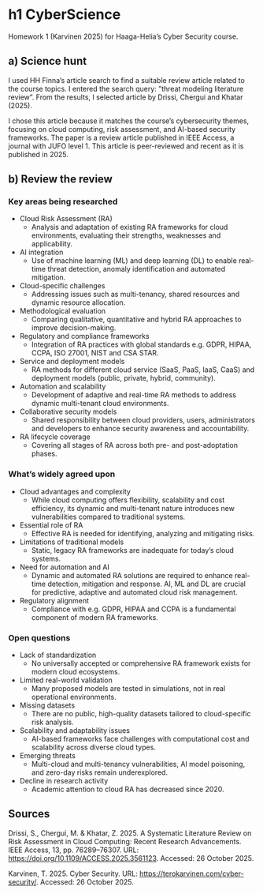 # h1 CyberScience

Homework 1 (Karvinen 2025) for Haaga-Helia’s Cyber Security course.

## a) Science hunt

I used HH Finna’s article search to find a suitable review article related to the course topics. I entered the search query: ”threat modeling literature review”. From the results, I selected article by Drissi, Chergui and Khatar (2025).

I chose this article because it matches the course’s cybersecurity themes, focusing on cloud computing, risk assessment, and AI-based security frameworks. The paper is a review article published in IEEE Access, a journal with JUFO level 1. This article is peer-reviewed and recent as it is published in 2025.

## b) Review the review

### Key areas being researched
- Cloud Risk Assessment (RA)
    - Analysis and adaptation of existing RA frameworks for cloud environments, evaluating their strengths, weaknesses and applicability.
- AI integration
    - Use of machine learning (ML) and deep learning (DL) to enable real-time threat detection, anomaly identification and automated mitigation.
- Cloud-specific challenges
    - Addressing issues such as multi-tenancy, shared resources and dynamic resource allocation.
- Methodological evaluation
    - Comparing qualitative, quantitative and hybrid RA approaches to improve decision-making.
- Regulatory and compliance frameworks
    - Integration of RA practices with global standards e.g. GDPR, HIPAA, CCPA, ISO 27001, NIST and CSA STAR.
- Service and deployment models
    - RA methods for different cloud service (SaaS, PaaS, IaaS, CaaS) and deployment models (public, private, hybrid, community).
- Automation and scalability
    - Development of adaptive and real-time RA methods to address dynamic multi-tenant cloud environments.
- Collaborative security models
    - Shared responsibility between cloud providers, users, administrators and developers to enhance security awareness and accountability.
- RA lifecycle coverage
    - Covering all stages of RA across both pre- and post-adoptation phases.

### What’s widely agreed upon
- Cloud advantages and complexity
    - While cloud computing offers flexibility, scalability and cost efficiency, its dynamic and multi-tenant nature introduces new vulnerabilities compared to traditional systems.
- Essential role of RA
    - Effective RA is needed for identifying, analyzing and mitigating risks.
- Limitations of traditional models
    - Static, legacy RA frameworks are inadequate for today’s cloud systems.
- Need for automation and AI
    - Dynamic and automated RA solutions are required to enhance real-time detection, mitigation and response. AI, ML and DL are crucial for predictive, adaptive and automated cloud risk management.
- Regulatory alignment
    - Compliance with e.g. GDPR, HIPAA and CCPA is a fundamental component of modern RA frameworks.

### Open questions
- Lack of standardization
    - No universally accepted or comprehensive RA framework exists for modern cloud ecosystems.
- Limited real-world validation
    - Many proposed models are tested in simulations, not in real operational environments.
- Missing datasets
    - There are no public, high-quality datasets tailored to cloud-specific risk analysis.
- Scalability and adaptability issues
    - AI-based frameworks face challenges with computational cost and scalability across diverse cloud types.
- Emerging threats
    - Multi-cloud and multi-tenancy vulnerabilities, AI model poisoning, and zero-day risks remain underexplored.
- Decline in research activity
    - Academic attention to cloud RA has decreased since 2020.

## Sources

Drissi, S., Chergui, M. & Khatar, Z. 2025. A Systematic Literature Review on Risk Assessment in Cloud Computing: Recent Research Advancements. IEEE Access, 13, pp. 76289–76307. URL: https://doi.org/10.1109/ACCESS.2025.3561123. Accessed: 26 October 2025.

Karvinen, T. 2025. Cyber Security. URL: https://terokarvinen.com/cyber-security/. Accessed: 26 October 2025.
